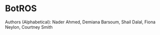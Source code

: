 # BotROS 
Authors (Alphabetical): Nader Ahmed, Demiana Barsoum, Shail Dalal, Fiona Neylon, Courtney Smith
